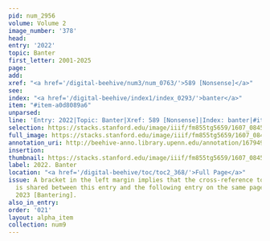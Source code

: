 ```yaml
---
pid: num_2956
volume: Volume 2
image_number: '378'
head:
entry: '2022'
topic: Banter
first_letter: 2001-2025
page:
add:
xref: "<a href='/digital-beehive/num3/num_0763/'>589 [Nonsense]</a>"
see:
index: "<a href='/digital-beehive/index1/index_0293/'>banter</a>"
item: "#item-a0d8089a6"
unparsed:
line: 'Entry: 2022|Topic: Banter|Xref: 589 [Nonsense]|Index: banter|#item-a0d8089a6'
selection: https://stacks.stanford.edu/image/iiif/fm855tg5659/1607_0845/867,628,2805,612/full/0/default.jpg
full_image: https://stacks.stanford.edu/image/iiif/fm855tg5659/1607_0845/full/full/0/default.jpg
annotation_uri: http://beehive-anno.library.upenn.edu/annotation/1679493894453
insertion:
thumbnail: https://stacks.stanford.edu/image/iiif/fm855tg5659/1607_0845/867,628,600,180/250,/0/default.jpg
label: 2022. Banter
location: "<a href='/digital-beehive/toc/toc2_368/'>Full Page</a>"
issue: A bracket in the left margin implies that the cross-reference to 589 [Nonsense]
  is shared between this entry and the following entry on the same page of the Alvearium,
  2023 [Bantering].
also_in_entry:
order: '021'
layout: alpha_item
collection: num9
---
```

